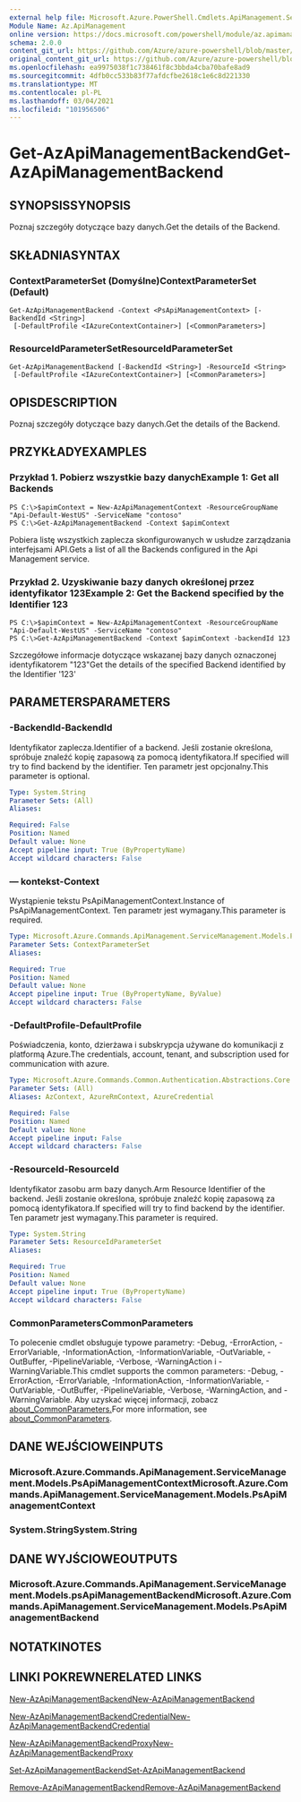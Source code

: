 ```yaml
---
external help file: Microsoft.Azure.PowerShell.Cmdlets.ApiManagement.ServiceManagement.dll-Help.xml
Module Name: Az.ApiManagement
online version: https://docs.microsoft.com/powershell/module/az.apimanagement/get-azapimanagementbackend
schema: 2.0.0
content_git_url: https://github.com/Azure/azure-powershell/blob/master/src/ApiManagement/ApiManagement/help/Get-AzApiManagementBackend.md
original_content_git_url: https://github.com/Azure/azure-powershell/blob/master/src/ApiManagement/ApiManagement/help/Get-AzApiManagementBackend.md
ms.openlocfilehash: ea9975038f1c738461f8c3bbda4cba70bafe8ad9
ms.sourcegitcommit: 4dfb0cc533b83f77afdcfbe2618c1e6c8d221330
ms.translationtype: MT
ms.contentlocale: pl-PL
ms.lasthandoff: 03/04/2021
ms.locfileid: "101956506"
---
```

# <span data-ttu-id="576c6-101">Get-AzApiManagementBackend</span><span class="sxs-lookup"><span data-stu-id="576c6-101">Get-AzApiManagementBackend</span></span>

## <span data-ttu-id="576c6-102">SYNOPSIS</span><span class="sxs-lookup"><span data-stu-id="576c6-102">SYNOPSIS</span></span>
<span data-ttu-id="576c6-103">Poznaj szczegóły dotyczące bazy danych.</span><span class="sxs-lookup"><span data-stu-id="576c6-103">Get the details of the Backend.</span></span>

## <span data-ttu-id="576c6-104">SKŁADNIA</span><span class="sxs-lookup"><span data-stu-id="576c6-104">SYNTAX</span></span>

### <span data-ttu-id="576c6-105">ContextParameterSet (Domyślne)</span><span class="sxs-lookup"><span data-stu-id="576c6-105">ContextParameterSet (Default)</span></span>
```
Get-AzApiManagementBackend -Context <PsApiManagementContext> [-BackendId <String>]
 [-DefaultProfile <IAzureContextContainer>] [<CommonParameters>]
```

### <span data-ttu-id="576c6-106">ResourceIdParameterSet</span><span class="sxs-lookup"><span data-stu-id="576c6-106">ResourceIdParameterSet</span></span>
```
Get-AzApiManagementBackend [-BackendId <String>] -ResourceId <String>
 [-DefaultProfile <IAzureContextContainer>] [<CommonParameters>]
```

## <span data-ttu-id="576c6-107">OPIS</span><span class="sxs-lookup"><span data-stu-id="576c6-107">DESCRIPTION</span></span>
<span data-ttu-id="576c6-108">Poznaj szczegóły dotyczące bazy danych.</span><span class="sxs-lookup"><span data-stu-id="576c6-108">Get the details of the Backend.</span></span>

## <span data-ttu-id="576c6-109">PRZYKŁADY</span><span class="sxs-lookup"><span data-stu-id="576c6-109">EXAMPLES</span></span>

### <span data-ttu-id="576c6-110">Przykład 1. Pobierz wszystkie bazy danych</span><span class="sxs-lookup"><span data-stu-id="576c6-110">Example 1: Get all Backends</span></span>
```
PS C:\>$apimContext = New-AzApiManagementContext -ResourceGroupName "Api-Default-WestUS" -ServiceName "contoso"
PS C:\>Get-AzApiManagementBackend -Context $apimContext
```

<span data-ttu-id="576c6-111">Pobiera listę wszystkich zaplecza skonfigurowanych w usłudze zarządzania interfejsami API.</span><span class="sxs-lookup"><span data-stu-id="576c6-111">Gets a list of all the Backends configured in the Api Management service.</span></span>

### <span data-ttu-id="576c6-112">Przykład 2. Uzyskiwanie bazy danych określonej przez identyfikator 123</span><span class="sxs-lookup"><span data-stu-id="576c6-112">Example 2: Get the Backend specified by the Identifier 123</span></span>
```
PS C:\>$apimContext = New-AzApiManagementContext -ResourceGroupName "Api-Default-WestUS" -ServiceName "contoso"
PS C:\>Get-AzApiManagementBackend -Context $apimContext -backendId 123
```

<span data-ttu-id="576c6-113">Szczegółowe informacje dotyczące wskazanej bazy danych oznaczonej identyfikatorem "123"</span><span class="sxs-lookup"><span data-stu-id="576c6-113">Get the details of the specified Backend identified by the Identifier '123'</span></span>

## <span data-ttu-id="576c6-114">PARAMETERS</span><span class="sxs-lookup"><span data-stu-id="576c6-114">PARAMETERS</span></span>

### <span data-ttu-id="576c6-115">-BackendId</span><span class="sxs-lookup"><span data-stu-id="576c6-115">-BackendId</span></span>
<span data-ttu-id="576c6-116">Identyfikator zaplecza.</span><span class="sxs-lookup"><span data-stu-id="576c6-116">Identifier of a backend.</span></span>
<span data-ttu-id="576c6-117">Jeśli zostanie określona, spróbuje znaleźć kopię zapasową za pomocą identyfikatora.</span><span class="sxs-lookup"><span data-stu-id="576c6-117">If specified will try to find backend by the identifier.</span></span>
<span data-ttu-id="576c6-118">Ten parametr jest opcjonalny.</span><span class="sxs-lookup"><span data-stu-id="576c6-118">This parameter is optional.</span></span>

```yaml
Type: System.String
Parameter Sets: (All)
Aliases:

Required: False
Position: Named
Default value: None
Accept pipeline input: True (ByPropertyName)
Accept wildcard characters: False
```

### <span data-ttu-id="576c6-119">— kontekst</span><span class="sxs-lookup"><span data-stu-id="576c6-119">-Context</span></span>
<span data-ttu-id="576c6-120">Wystąpienie tekstu PsApiManagementContext.</span><span class="sxs-lookup"><span data-stu-id="576c6-120">Instance of PsApiManagementContext.</span></span>
<span data-ttu-id="576c6-121">Ten parametr jest wymagany.</span><span class="sxs-lookup"><span data-stu-id="576c6-121">This parameter is required.</span></span>

```yaml
Type: Microsoft.Azure.Commands.ApiManagement.ServiceManagement.Models.PsApiManagementContext
Parameter Sets: ContextParameterSet
Aliases:

Required: True
Position: Named
Default value: None
Accept pipeline input: True (ByPropertyName, ByValue)
Accept wildcard characters: False
```

### <span data-ttu-id="576c6-122">-DefaultProfile</span><span class="sxs-lookup"><span data-stu-id="576c6-122">-DefaultProfile</span></span>
<span data-ttu-id="576c6-123">Poświadczenia, konto, dzierżawa i subskrypcja używane do komunikacji z platformą Azure.</span><span class="sxs-lookup"><span data-stu-id="576c6-123">The credentials, account, tenant, and subscription used for communication with azure.</span></span>

```yaml
Type: Microsoft.Azure.Commands.Common.Authentication.Abstractions.Core.IAzureContextContainer
Parameter Sets: (All)
Aliases: AzContext, AzureRmContext, AzureCredential

Required: False
Position: Named
Default value: None
Accept pipeline input: False
Accept wildcard characters: False
```

### <span data-ttu-id="576c6-124">-ResourceId</span><span class="sxs-lookup"><span data-stu-id="576c6-124">-ResourceId</span></span>
<span data-ttu-id="576c6-125">Identyfikator zasobu arm bazy danych.</span><span class="sxs-lookup"><span data-stu-id="576c6-125">Arm Resource Identifier of the backend.</span></span> <span data-ttu-id="576c6-126">Jeśli zostanie określona, spróbuje znaleźć kopię zapasową za pomocą identyfikatora.</span><span class="sxs-lookup"><span data-stu-id="576c6-126">If specified will try to find backend by the identifier.</span></span> <span data-ttu-id="576c6-127">Ten parametr jest wymagany.</span><span class="sxs-lookup"><span data-stu-id="576c6-127">This parameter is required.</span></span>

```yaml
Type: System.String
Parameter Sets: ResourceIdParameterSet
Aliases:

Required: True
Position: Named
Default value: None
Accept pipeline input: True (ByPropertyName)
Accept wildcard characters: False
```

### <span data-ttu-id="576c6-128">CommonParameters</span><span class="sxs-lookup"><span data-stu-id="576c6-128">CommonParameters</span></span>
<span data-ttu-id="576c6-129">To polecenie cmdlet obsługuje typowe parametry: -Debug, -ErrorAction, -ErrorVariable, -InformationAction, -InformationVariable, -OutVariable, -OutBuffer, -PipelineVariable, -Verbose, -WarningAction i -WarningVariable.</span><span class="sxs-lookup"><span data-stu-id="576c6-129">This cmdlet supports the common parameters: -Debug, -ErrorAction, -ErrorVariable, -InformationAction, -InformationVariable, -OutVariable, -OutBuffer, -PipelineVariable, -Verbose, -WarningAction, and -WarningVariable.</span></span> <span data-ttu-id="576c6-130">Aby uzyskać więcej informacji, zobacz [about_CommonParameters.](http://go.microsoft.com/fwlink/?LinkID=113216)</span><span class="sxs-lookup"><span data-stu-id="576c6-130">For more information, see [about_CommonParameters](http://go.microsoft.com/fwlink/?LinkID=113216).</span></span>

## <span data-ttu-id="576c6-131">DANE WEJŚCIOWE</span><span class="sxs-lookup"><span data-stu-id="576c6-131">INPUTS</span></span>

### <span data-ttu-id="576c6-132">Microsoft.Azure.Commands.ApiManagement.ServiceManagement.Models.PsApiManagementContext</span><span class="sxs-lookup"><span data-stu-id="576c6-132">Microsoft.Azure.Commands.ApiManagement.ServiceManagement.Models.PsApiManagementContext</span></span>

### <span data-ttu-id="576c6-133">System.String</span><span class="sxs-lookup"><span data-stu-id="576c6-133">System.String</span></span>

## <span data-ttu-id="576c6-134">DANE WYJŚCIOWE</span><span class="sxs-lookup"><span data-stu-id="576c6-134">OUTPUTS</span></span>

### <span data-ttu-id="576c6-135">Microsoft.Azure.Commands.ApiManagement.ServiceManagement.Models.psApiManagementBackend</span><span class="sxs-lookup"><span data-stu-id="576c6-135">Microsoft.Azure.Commands.ApiManagement.ServiceManagement.Models.PsApiManagementBackend</span></span>

## <span data-ttu-id="576c6-136">NOTATKI</span><span class="sxs-lookup"><span data-stu-id="576c6-136">NOTES</span></span>

## <span data-ttu-id="576c6-137">LINKI POKREWNE</span><span class="sxs-lookup"><span data-stu-id="576c6-137">RELATED LINKS</span></span>

[<span data-ttu-id="576c6-138">New-AzApiManagementBackend</span><span class="sxs-lookup"><span data-stu-id="576c6-138">New-AzApiManagementBackend</span></span>](./New-AzApiManagementBackend.md)

[<span data-ttu-id="576c6-139">New-AzApiManagementBackendCredential</span><span class="sxs-lookup"><span data-stu-id="576c6-139">New-AzApiManagementBackendCredential</span></span>](./New-AzApiManagementBackendCredential.md)

[<span data-ttu-id="576c6-140">New-AzApiManagementBackendProxy</span><span class="sxs-lookup"><span data-stu-id="576c6-140">New-AzApiManagementBackendProxy</span></span>](./New-AzApiManagementBackendProxy.md)

[<span data-ttu-id="576c6-141">Set-AzApiManagementBackend</span><span class="sxs-lookup"><span data-stu-id="576c6-141">Set-AzApiManagementBackend</span></span>](./Set-AzApiManagementBackend.md)

[<span data-ttu-id="576c6-142">Remove-AzApiManagementBackend</span><span class="sxs-lookup"><span data-stu-id="576c6-142">Remove-AzApiManagementBackend</span></span>](./Remove-AzApiManagementBackend.md)
